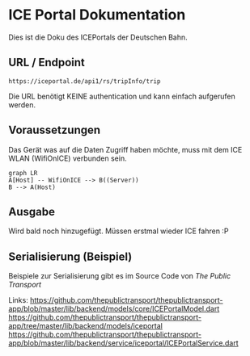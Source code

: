 # ICE Portal Dokumentation

Dies ist die Doku des ICEPortals der Deutschen Bahn.

## URL / Endpoint

    https://iceportal.de/api1/rs/tripInfo/trip
Die URL benötigt KEINE authentication und kann einfach aufgerufen werden.

## Voraussetzungen

Das Gerät was auf die Daten Zugriff haben möchte, muss mit dem ICE WLAN (WifiOnICE) verbunden sein.

```mermaid
graph LR
A[Host] -- WifiOnICE --> B((Server))
B --> A(Host)
```

## Ausgabe

Wird bald noch hinzugefügt. Müssen erstmal wieder ICE fahren :P

## Serialisierung (Beispiel)

Beispiele zur Serialisierung gibt es im Source Code von *The Public Transport*

Links: 
https://github.com/thepublictransport/thepublictransport-app/blob/master/lib/backend/models/core/ICEPortalModel.dart
https://github.com/thepublictransport/thepublictransport-app/tree/master/lib/backend/models/iceportal
https://github.com/thepublictransport/thepublictransport-app/blob/master/lib/backend/service/iceportal/ICEPortalService.dart
